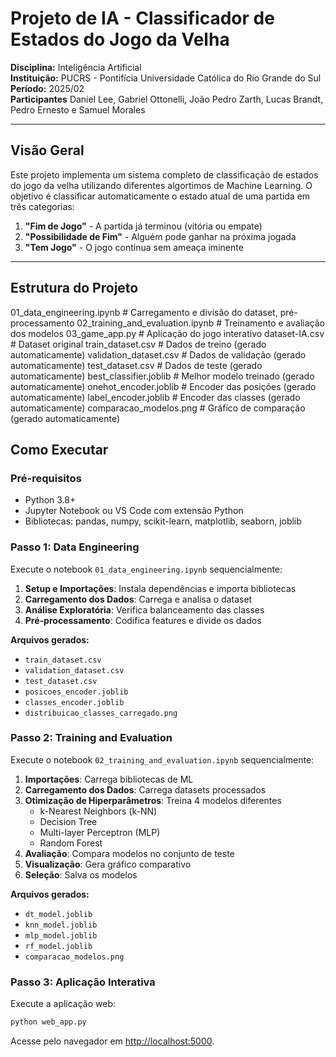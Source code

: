# Projeto de IA - Classificador de Estados do Jogo da Velha

**Disciplina:** Inteligência Artificial  
**Instituição:** PUCRS - Pontifícia Universidade Católica do Rio Grande do Sul  
**Período:** 2025/02  
**Participantes** Daniel Lee, Gabriel Ottonelli, João Pedro Zarth, Lucas Brandt, Pedro Ernesto e Samuel Morales

---

## Visão Geral

Este projeto implementa um sistema completo de classificação de estados do jogo da velha utilizando diferentes algortimos de Machine Learning. O objetivo é classificar automaticamente o estado atual de uma partida em três categorias:

1. **"Fim de Jogo"** - A partida já terminou (vitória ou empate)
2. **"Possibilidade de Fim"** - Alguém pode ganhar na próxima jogada  
3. **"Tem Jogo"** - O jogo continua sem ameaça iminente

---

## Estrutura do Projeto


01_data_engineering.ipynb           # Carregamento e divisão do dataset, pré-processamento
02_training_and_evaluation.ipynb    # Treinamento e avaliação dos modelos
03_game_app.py                      # Aplicação do jogo interativo
dataset-IA.csv                      # Dataset original
train_dataset.csv                   # Dados de treino (gerado automaticamente)
validation_dataset.csv              # Dados de validação (gerado automaticamente)
test_dataset.csv                    # Dados de teste (gerado automaticamente)
best_classifier.joblib              # Melhor modelo treinado (gerado automaticamente)
onehot_encoder.joblib               # Encoder das posições (gerado automaticamente)
label_encoder.joblib                # Encoder das classes (gerado automaticamente)
comparacao_modelos.png              # Gráfico de comparação (gerado automaticamente)


## Como Executar

### Pré-requisitos
- Python 3.8+
- Jupyter Notebook ou VS Code com extensão Python
- Bibliotecas: pandas, numpy, scikit-learn, matplotlib, seaborn, joblib

### Passo 1: Data Engineering
Execute o notebook `01_data_engineering.ipynb` sequencialmente:

1. **Setup e Importações**: Instala dependências e importa bibliotecas
2. **Carregamento dos Dados**: Carrega e analisa o dataset
3. **Análise Exploratória**: Verifica balanceamento das classes
4. **Pré-processamento**: Codifica features e divide os dados

**Arquivos gerados:**
- `train_dataset.csv`
- `validation_dataset.csv`  
- `test_dataset.csv`
- `posicoes_encoder.joblib`
- `classes_encoder.joblib`
- `distribuicao_classes_carregado.png`

### Passo 2: Training and Evaluation
Execute o notebook `02_training_and_evaluation.ipynb` sequencialmente:

1. **Importações**: Carrega bibliotecas de ML
2. **Carregamento dos Dados**: Carrega datasets processados
3. **Otimização de Hiperparâmetros**: Treina 4 modelos diferentes
   - k-Nearest Neighbors (k-NN)
   - Decision Tree
   - Multi-layer Perceptron (MLP)
   - Random Forest
4. **Avaliação**: Compara modelos no conjunto de teste
5. **Visualização**: Gera gráfico comparativo
6. **Seleção**: Salva os modelos

**Arquivos gerados:**
- `dt_model.joblib`
- `knn_model.joblib`
- `mlp_model.joblib`
- `rf_model.joblib`
- `comparacao_modelos.png`

### Passo 3: Aplicação Interativa
Execute a aplicação web:

```bash
python web_app.py
```

Acesse pelo navegador em [http://localhost:5000](http://localhost:5000).

<!--
Se desejar testar via terminal:

```bash
python 03_game_app.py
```
-->